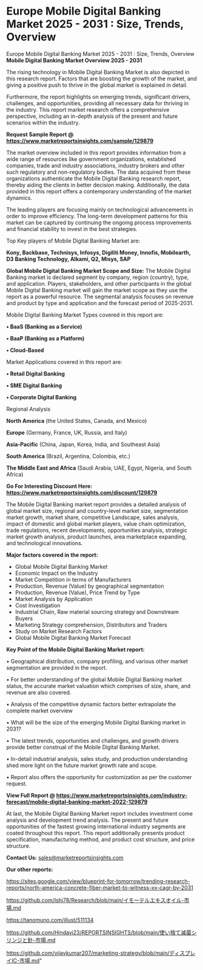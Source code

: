 # Europe Mobile Digital Banking Market 2025 - 2031 : Size, Trends, Overview
Europe Mobile Digital Banking Market 2025 - 2031 : Size, Trends, Overview
<Strong> Mobile Digital Banking Market Overview 2025 - 2031</strong>

The rising technology in Mobile Digital Banking Market is also depicted in this research report. Factors that are boosting the growth of the market, and giving a positive push to thrive in the global market is explained in detail.

Furthermore, the report highlights on emerging trends, significant drivers, challenges, and opportunities, providing all necessary data for thriving in the industry. This report market research offers a comprehensive perspective, including an in-depth analysis of the present and future scenarios within the industry.

<strong>Request Sample Report @ <a href=https://www.marketreportsinsights.com/sample/129879>https://www.marketreportsinsights.com/sample/129879</a></strong>

The market overview included in this report provides information from a wide range of resources like government organizations, established companies, trade and industry associations, industry brokers and other such regulatory and non-regulatory bodies. The data acquired from these organizations authenticate the Mobile Digital Banking research report, thereby aiding the clients in better decision making. Additionally, the data provided in this report offers a contemporary understanding of the market dynamics.

The leading players are focusing mainly on technological advancements in order to improve efficiency. The long-term development patterns for this market can be captured by continuing the ongoing process improvements and financial stability to invest in the best strategies.

Top Key players of Mobile Digital Banking Market are:

<strong>Kony, Backbase, Technisys, Infosys, Digiliti Money, Innofis, Mobilearth, D3 Banking Technology, Alkami, Q2, Misys, SAP</strong>

<strong><b>Global Mobile Digital Banking Market Scope and Size:</b></strong>
The Mobile Digital Banking market is declared segment by company, region (country), type, and application. Players, stakeholders, and other participants in the global Mobile Digital Banking market will gain the market scope as they use the report as a powerful resource. The segmental analysis focuses on revenue and product by type and application and the forecast period of 2025-2031.

Mobile Digital Banking Market Types covered in this report are:

<strong>• BaaS (Banking as a Service)

• BaaP (Banking as a Platform)

• Cloud-Based</strong>

Market Applications covered in this report are:

<strong>• Retail Digital Banking

• SME Digital Banking

• Corporate Digital Banking</strong> 

Regional Analysis

<strong>North America</strong> (the United States, Canada, and Mexico)

<strong>Europe</strong> (Germany, France, UK, Russia, and Italy)

<strong>Asia-Pacific</strong> (China, Japan, Korea, India, and Southeast Asia)

<strong>South America</strong> (Brazil, Argentina, Colombia, etc.)

<strong>The Middle East and Africa</strong> (Saudi Arabia, UAE, Egypt, Nigeria, and South Africa)

<strong>Go For Interesting Discount Here: <a href=https://www.marketreportsinsights.com/discount/129879>https://www.marketreportsinsights.com/discount/129879</a></strong>

The Mobile Digital Banking market report provides a detailed analysis of global market size, regional and country-level market size, segmentation market growth, market share, competitive Landscape, sales analysis, impact of domestic and global market players, value chain optimization, trade regulations, recent developments, opportunities analysis, strategic market growth analysis, product launches, area marketplace expanding, and technological innovations.

<strong><b>Major factors covered in the report:</b></strong>
<ul>
  <li>Global Mobile Digital Banking Market </li>
  <li>Economic Impact on the Industry</li>
  <li>Market Competition in terms of Manufacturers</li>
  <li>Production, Revenue (Value) by geographical segmentation</li>
  <li>Production, Revenue (Value), Price Trend by Type</li>
  <li>Market Analysis by Application</li>
  <li>Cost Investigation</li>
  <li>Industrial Chain, Raw material sourcing strategy and Downstream Buyers</li>
  <li>Marketing Strategy comprehension, Distributors and Traders</li>
  <li>Study on Market Research Factors</li>
  <li>Global Mobile Digital Banking Market Forecast</li>
</ul>

<strong><b>Key Point of the Mobile Digital Banking Market report:</b></strong>

• Geographical distribution, company profiling, and various other market segmentation are provided in the report.

• For better understanding of the global Mobile Digital Banking market status, the accurate market valuation which comprises of size, share, and revenue are also covered.

• Analysis of the competitive dynamic factors better extrapolate the complete market overview

• What will be the size of the emerging Mobile Digital Banking market in 2031?

• The latest trends, opportunities and challenges, and growth drivers provide better construal of the Mobile Digital Banking Market.

• In-detail industrial analysis, sales study, and production understanding shed more light on the future market growth rate and scope.

• Report also offers the opportunity for customization as per the customer request.

<strong><b>View Full Report @ <a href=https://www.marketreportsinsights.com/industry-forecast/mobile-digital-banking-market-2022-129879>https://www.marketreportsinsights.com/industry-forecast/mobile-digital-banking-market-2022-129879</a></b></strong>


At last, the Mobile Digital Banking Market report includes investment come analysis and development trend analysis. The present and future opportunities of the fastest growing international industry segments are coated throughout this report. This report additionally presents product specification, manufacturing method, and product cost structure, and price structure.

<strong>Contact Us:</strong>
sales@marketreportsinsights.com

<strong>Our other reports:</strong>

<a href=https://sites.google.com/view/blueprint-for-tomorrow/trending-research-reports/north-america-concrete-fiber-market-to-witness-xx-cagr-by-2031>https://sites.google.com/view/blueprint-for-tomorrow/trending-research-reports/north-america-concrete-fiber-market-to-witness-xx-cagr-by-2031</a>

<a href=https://github.com/Ishi78/Research/blob/main/イモーテルエキスオイル-市場.md>https://github.com/Ishi78/Research/blob/main/イモーテルエキスオイル-市場.md</a>

<a href=https://tanomuno.com/illust/511134>https://tanomuno.com/illust/511134</a>

<a href=https://github.com/Hindavi23/REPORTSINSIGHTS/blob/main/使い捨て滅菌シリンジと針-市場.md>https://github.com/Hindavi23/REPORTSINSIGHTS/blob/main/使い捨て滅菌シリンジと針-市場.md</a>

<a href=https://github.com/vijaykumar207/marketing-strategy/blob/main/ディスプレイIC-市場.md>https://github.com/vijaykumar207/marketing-strategy/blob/main/ディスプレイIC-市場.md</a>"
